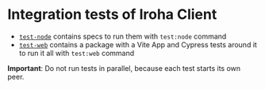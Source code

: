 # Integration tests of Iroha Client

- [`test-node`](./test-node/) contains specs to run them with `test:node` command
- [`test-web`](./test-web/) contains a package with a Vite App and Cypress tests around it to run it all with `test:web` command

**Important**: Do not run tests in parallel, because each test starts its own peer.
